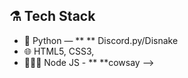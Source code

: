 ## ⚗️ Tech Stack

- 🐍 Python — ** ** Discord.py/Disnake
- 🌐 HTML5, CSS3, 
- 👩🏻‍💻 Node JS - ** **cowsay
-->
